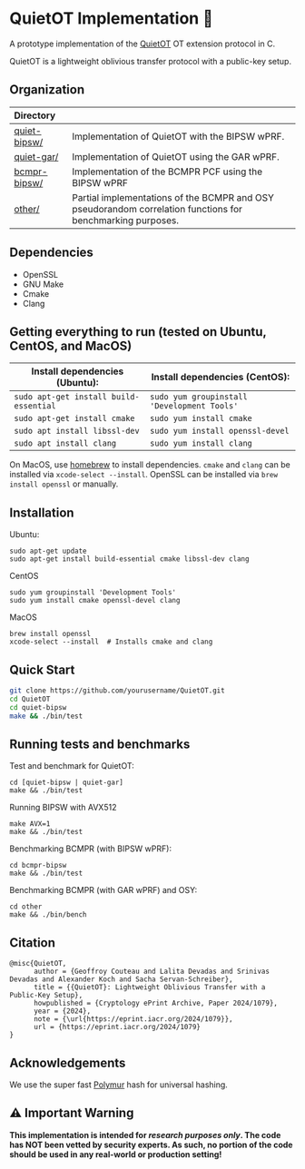 # QuietOT Implementation 🤫

A prototype implementation of the [QuietOT](https://eprint.iacr.org/2024/1079.pdf) OT extension protocol in C. 

QuietOT is a lightweight oblivious transfer protocol with a public-key setup. 

## Organization


| **Directory**                    |                                                                |
| :------------------------------- | :------------------------------------------------------------- |
| [quiet-bipsw/](quiet-bipsw/)     | Implementation of QuietOT with the BIPSW wPRF.                 |
| [quiet-gar/](quiet-gar/)         | Implementation of QuietOT using the GAR wPRF.                  |
| [bcmpr-bipsw/](bcmpr-bipsw/)     | Implementation of the BCMPR PCF using the BIPSW wPRF           |
| [other/](other/)                 | Partial implementations of the BCMPR and OSY pseudorandom correlation functions for benchmarking purposes. |


## Dependencies

- OpenSSL
- GNU Make
- Cmake
- Clang

## Getting everything to run (tested on Ubuntu, CentOS, and MacOS)

| Install dependencies (Ubuntu):         | Install dependencies (CentOS):              |
| -------------------------------------- | ------------------------------------------- |
| `sudo apt-get install build-essential` | `sudo yum groupinstall 'Development Tools'` |
| `sudo apt-get install cmake`           | `sudo yum install cmake`                    |
| `sudo apt install libssl-dev`          | `sudo yum install openssl-devel`            |
| `sudo apt install clang`               | `sudo yum install clang`                    |

On MacOS, use [homebrew](https://brew.sh/) to install dependencies.
`cmake` and `clang` can be installed via `xcode-select --install`.
OpenSSL can be installed via `brew install openssl` or manually.



## Installation

Ubuntu: 
```
sudo apt-get update
sudo apt-get install build-essential cmake libssl-dev clang
```

CentOS
```
sudo yum groupinstall 'Development Tools'
sudo yum install cmake openssl-devel clang
```

MacOS
```
brew install openssl
xcode-select --install  # Installs cmake and clang
```

## Quick Start

```bash
git clone https://github.com/yourusername/QuietOT.git
cd QuietOT
cd quiet-bipsw
make && ./bin/test
```

## Running tests and benchmarks

Test and benchmark for QuietOT:

```
cd [quiet-bipsw | quiet-gar]
make && ./bin/test 
```
Running BIPSW with AVX512
```
make AVX=1 
make && ./bin/test 
```

Benchmarking BCMPR (with BIPSW wPRF):

```
cd bcmpr-bipsw
make && ./bin/test
```

Benchmarking BCMPR (with GAR wPRF) and OSY:

```
cd other
make && ./bin/bench
```

## Citation
```
@misc{QuietOT,
      author = {Geoffroy Couteau and Lalita Devadas and Srinivas Devadas and Alexander Koch and Sacha Servan-Schreiber},
      title = {{QuietOT}: Lightweight Oblivious Transfer with a Public-Key Setup},
      howpublished = {Cryptology ePrint Archive, Paper 2024/1079},
      year = {2024},
      note = {\url{https://eprint.iacr.org/2024/1079}},
      url = {https://eprint.iacr.org/2024/1079}
}
```

## Acknowledgements
We use the super fast [Polymur](https://github.com/orlp/polymur-hash) hash for universal hashing. 

## ⚠️ Important Warning

<b>This implementation is intended for _research purposes only_. The code has NOT been vetted by security experts.
As such, no portion of the code should be used in any real-world or production setting!</b>
